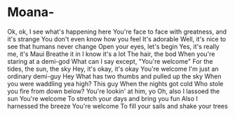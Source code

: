 # Moana-
Ok, ok, I see what's happening here
You're face to face with greatness, and it's strange
You don't even know how you feel
It's adorable
Well, it's nice to see that humans never change
Open your eyes, let's begin
Yes, it's really me, it's Maui
Breathe it in
I know it's a lot
The hair, the bod
When you're staring at a demi-god
What can I say except, "You're welcome"
For the tides, the sun, the sky
Hey, it's okay, it's okay
You're welcome
I'm just an ordinary demi-guy
Hey
What has two thumbs and pulled up the sky
When you were waddling yea high?
This guy
When the nights got cold
Who stole you fire from down below?
You're lookin' at him, yo
Oh, also I lassoed the sun
You're welcome
To stretch your days and bring you fun
Also I harnessed the breeze
You're welcome
To fill your sails and shake your trees

